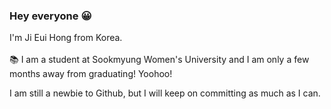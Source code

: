### Hey everyone 😀

I'm Ji Eui Hong from Korea. <br><br>
📚 I am a student at Sookmyung Women's University and I am only a few months away from graduating! Yoohoo! <br>

I am still a newbie to Github, but I will keep on committing as much as I can.

<!---
jieuihong/jieuihong is a ✨ special ✨ repository because its `README.md` (this file) appears on your GitHub profile.
You can click the Preview link to take a look at your changes.
--->
